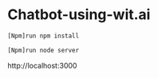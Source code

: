 # Chatbot-using-wit.ai

```bash
[Npm]run npm install
```
```bash
[Npm]run node server
```

http://localhost:3000
